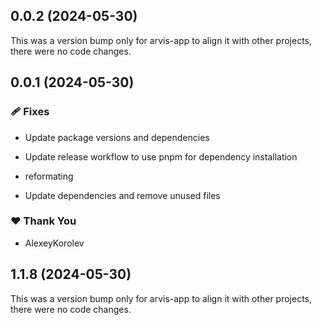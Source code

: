 ## 0.0.2 (2024-05-30)

This was a version bump only for arvis-app to align it with other projects, there were no code changes.

## 0.0.1 (2024-05-30)


### 🩹 Fixes

- Update package versions and dependencies

- Update release workflow to use pnpm for dependency installation

- reformating

- Update dependencies and remove unused files


### ❤️  Thank You

- AlexeyKorolev

## 1.1.8 (2024-05-30)

This was a version bump only for arvis-app to align it with other projects, there were no code changes.